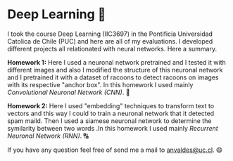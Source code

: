 # Deep Learning :brain:

I took the course Deep Learning (IIC3697) in the Pontificia Universidad Catolica de Chile (PUC) and here are all of my evaluations. I developed different projects all relationated with neural networks. Here a summary.

**Homework 1:** Here I used a neuronal network pretrained and I tested it with different images and also I modified the structure of this neuronal network and I pretrained it with a dataset of racoons to detect racoons on images with its respective "anchor box". In this homework I used mainly *Convolutional Neuronal Network (CNN)*. :raccoon:

**Homework 2:** Here I used "embedding" techniques to transform text to vectors and this way I could to train a neuronal network that it detected spam maild. Then I used a siamese neuronal network to determine the symilarity between two words .In this homework I used mainly *Recurrent Neuronal Network (RNN)*. :capital_abcd:


 
 
 
 If you have any question feel free of send me a mail to anvaldes@uc.cl. 😄
